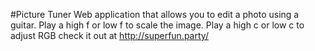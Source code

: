 #Picture Tuner
Web application that allows you to edit a photo using a guitar.
Play a high f or low f to scale the image.
Play a high c or low c to adjust RGB
check it out at http://superfun.party/
